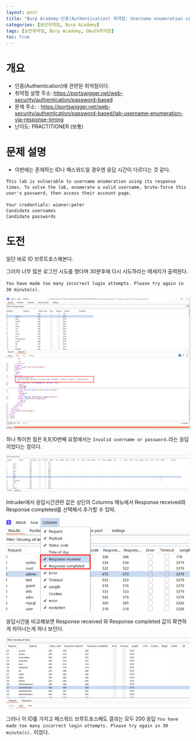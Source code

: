 ```yaml
---
layout: post
title: "Burp Academy-인증(Authentication) 취약점: Username enumeration via response timing"
categories: [보안취약점, Burp Academy]
tags: [보안취약점, Burp Academy, OAuth취약점]
toc: true
---
```


# 개요
- 인증(Authentication)에 관련된 취약점이다. 
- 취약점 설명 주소: https://portswigger.net/web-security/authentication/password-based
- 문제 주소: : https://portswigger.net/web-security/authentication/password-based/lab-username-enumeration-via-response-timing
- 난이도: PRACTITIONER (보통)


# 문제 설명
- 이번에는 존재하는 ID나 패스워드일 경우엔 응답 시간이 다르다는 것 같다. 

```
This lab is vulnerable to username enumeration using its response times. To solve the lab, enumerate a valid username, brute-force this user's password, then access their account page.

Your credentials: wiener:peter
Candidate usernames
Candidate passwords
```

# 도전

일단 바로 ID 브루트포스해본다. 

그러자 너무 많은 로그인 시도를 했다며 30분후에 다시 시도하라는 메세지가 출력된다. 

`You have made too many incorrect login attempts. Please try again in 30 minute(s).`

![로그인실패](/images/burp-academy-authn-5-1.png)

하나 특이한 점은 8,9,10번째 요청에서는 `Invalid username or password.`라는 응답이었다는 점이다. 

![Invalid username or password](/images/burp-academy-authn-5-2.png)

Intruder에서 응답시간관련 값은 상단의 Columns 메뉴에서 Response received와 Response completed를 선택해서 추가할 수 있따. 

![Intruder 응답시간관련 설정](/images/burp-academy-authn-5-3.png)

응답시간을 비교해보면  Response received 와 Response completed 값이 확연하게 차이나는게 하나 보인다. 

![응답시간비교](/images/burp-academy-authn-5-4.png)

그러나 이 ID를 가지고 패스워드 브루트포스해도 결과는 모두 200 응답 `You have made too many incorrect login attempts. Please try again in 30 minute(s).` 이었다. 